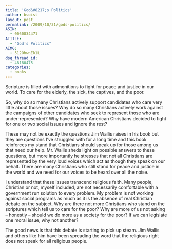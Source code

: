 ```yaml
---
title: 'God&#8217;s Politics'
author: bsoist
layout: post
permalink: /2009/10/31/gods-politics/
ASIN:
  - 0060834471
ATITLE:
  - "God's Politics"
AIMG:
  - 512OhwnEk1L
dsq_thread_id:
  - 48180475
categories:
  - books
---
```

Scripture is filled with admonitions to fight for peace and justice in our world. To care for the elderly, the sick, the captives, and the poor. 

So, why do so many Christians actively support candidates who care very little about those issues? Why do so many Christians actively work against the campaigns of other candidates who seek to represent those who are under-represented? Why have modern American Christians decided to fight for one or two social issues and ignore the rest?

These may not be exactly the questions Jim Wallis raises in his book but they are questions I&#8217;ve struggled with for a long time and this book reinforces my stand that Christians should speak up for those among us that need our help. Mr. Wallis sheds light on possible answers to these questions, but more importantly he stresses that not all Christians are represented by the very loud voices which act as though they speak on our behalf. There are many Christians who still stand for peace and justice in the world and we need for our voices to be heard over all the noise. 

I understand that these issues transcend religious faith. Many people, Christian or not, myself included, are not necessarily comfortable with a government run solution to every problem. My problem is not working against social programs as much as it is the absence of real Christian debate on the subject. Why are there not more Christians who stand on the scriptures which tell us to care for the poor? Why are more of us not asking &#8211; honestly &#8211; should we do more as a society for the poor? If we can legislate one moral issue, why not another? 

The good news is that this debate is starting to pick up steam. Jim Wallis and others like him have been spreading the word that the religious right does not speak for all religious people.
